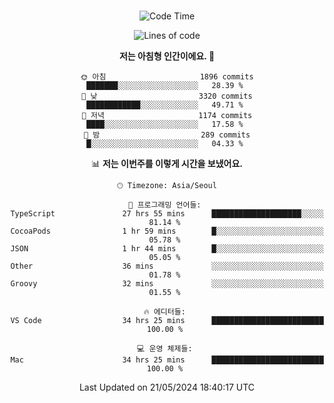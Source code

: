 <div align="center">

<br />

 <!--START_SECTION:waka-->
![Code Time](http://img.shields.io/badge/Code%20Time-2%2C508%20hrs%2010%20mins-blue)

![Lines of code](https://img.shields.io/badge/%EC%A0%80%EB%8A%94%20%EC%97%AC%ED%83%9C%EA%B9%8C%EC%A7%80%20-3.9%20million%20%EC%A4%84%EC%9D%98%20%EC%BD%94%EB%93%9C%EB%A5%BC%20%EC%9E%91%EC%84%B1%ED%96%88%EC%96%B4%EC%9A%94.-blue)

**저는 아침형 인간이에요. 🐤** 

```text
🌞 아침                     1896 commits        ███████░░░░░░░░░░░░░░░░░░   28.39 % 
🌆 낮　                     3320 commits        ████████████░░░░░░░░░░░░░   49.71 % 
🌃 저녁                     1174 commits        ████░░░░░░░░░░░░░░░░░░░░░   17.58 % 
🌙 밤　                     289 commits         █░░░░░░░░░░░░░░░░░░░░░░░░   04.33 % 
```


📊 **저는 이번주를 이렇게 시간을 보냈어요.** 

```text
🕑︎ Timezone: Asia/Seoul

💬 프로그래밍 언어들: 
TypeScript               27 hrs 55 mins      ████████████████████░░░░░   81.14 % 
CocoaPods                1 hr 59 mins        █░░░░░░░░░░░░░░░░░░░░░░░░   05.78 % 
JSON                     1 hr 44 mins        █░░░░░░░░░░░░░░░░░░░░░░░░   05.05 % 
Other                    36 mins             ░░░░░░░░░░░░░░░░░░░░░░░░░   01.78 % 
Groovy                   32 mins             ░░░░░░░░░░░░░░░░░░░░░░░░░   01.55 % 

🔥 에디터들: 
VS Code                  34 hrs 25 mins      █████████████████████████   100.00 % 

💻 운영 체제들: 
Mac                      34 hrs 25 mins      █████████████████████████   100.00 % 
```


 Last Updated on 21/05/2024 18:40:17 UTC
<!--END_SECTION:waka-->

</div>
